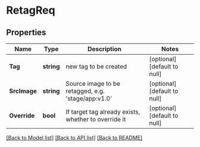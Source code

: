 # RetagReq

## Properties
Name | Type | Description | Notes
------------ | ------------- | ------------- | -------------
**Tag** | **string** | new tag to be created | [optional] [default to null]
**SrcImage** | **string** | Source image to be retagged, e.g. &#39;stage/app:v1.0&#39; | [optional] [default to null]
**Override** | **bool** | If target tag already exists, whether to override it | [optional] [default to null]

[[Back to Model list]](../README.md#documentation-for-models) [[Back to API list]](../README.md#documentation-for-api-endpoints) [[Back to README]](../README.md)


